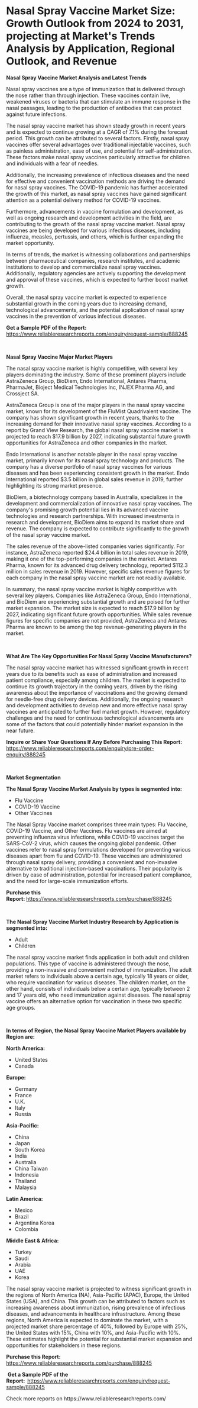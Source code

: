 <p><h1>Nasal Spray Vaccine Market Size: Growth Outlook from 2024 to 2031, projecting at Market's Trends Analysis by Application, Regional Outlook, and Revenue</h1></p><p><strong>Nasal Spray Vaccine Market Analysis and Latest Trends</strong></p>
<p><p>Nasal spray vaccines are a type of immunization that is delivered through the nose rather than through injection. These vaccines contain live, weakened viruses or bacteria that can stimulate an immune response in the nasal passages, leading to the production of antibodies that can protect against future infections.</p><p>The nasal spray vaccine market has shown steady growth in recent years and is expected to continue growing at a CAGR of 7.1% during the forecast period. This growth can be attributed to several factors. Firstly, nasal spray vaccines offer several advantages over traditional injectable vaccines, such as painless administration, ease of use, and potential for self-administration. These factors make nasal spray vaccines particularly attractive for children and individuals with a fear of needles.</p><p>Additionally, the increasing prevalence of infectious diseases and the need for effective and convenient vaccination methods are driving the demand for nasal spray vaccines. The COVID-19 pandemic has further accelerated the growth of this market, as nasal spray vaccines have gained significant attention as a potential delivery method for COVID-19 vaccines.</p><p>Furthermore, advancements in vaccine formulation and development, as well as ongoing research and development activities in the field, are contributing to the growth of the nasal spray vaccine market. Nasal spray vaccines are being developed for various infectious diseases, including influenza, measles, pertussis, and others, which is further expanding the market opportunity.</p><p>In terms of trends, the market is witnessing collaborations and partnerships between pharmaceutical companies, research institutes, and academic institutions to develop and commercialize nasal spray vaccines. Additionally, regulatory agencies are actively supporting the development and approval of these vaccines, which is expected to further boost market growth.</p><p>Overall, the nasal spray vaccine market is expected to experience substantial growth in the coming years due to increasing demand, technological advancements, and the potential application of nasal spray vaccines in the prevention of various infectious diseases.</p></p>
<p><strong>Get a Sample PDF of the Report:&nbsp;</strong> <a href="https://www.reliableresearchreports.com/enquiry/request-sample/888245">https://www.reliableresearchreports.com/enquiry/request-sample/888245</a></p>
<p>&nbsp;</p>
<p><strong>Nasal Spray Vaccine Major Market Players</strong></p>
<p><p>The nasal spray vaccine market is highly competitive, with several key players dominating the industry. Some of these prominent players include AstraZeneca Group, BioDiem, Endo International, Antares Pharma, PharmaJet, Bioject Medical Technologies Inc, INJEX Pharma AG, and Crossject SA.</p><p>AstraZeneca Group is one of the major players in the nasal spray vaccine market, known for its development of the FluMist Quadrivalent vaccine. The company has shown significant growth in recent years, thanks to the increasing demand for their innovative nasal spray vaccines. According to a report by Grand View Research, the global nasal spray vaccine market is projected to reach $17.9 billion by 2027, indicating substantial future growth opportunities for AstraZeneca and other companies in the market.</p><p>Endo International is another notable player in the nasal spray vaccine market, primarily known for its nasal spray technology and products. The company has a diverse portfolio of nasal spray vaccines for various diseases and has been experiencing consistent growth in the market. Endo International reported $3.5 billion in global sales revenue in 2019, further highlighting its strong market presence.</p><p>BioDiem, a biotechnology company based in Australia, specializes in the development and commercialization of innovative nasal spray vaccines. The company's promising growth potential lies in its advanced vaccine technologies and research partnerships. With increased investments in research and development, BioDiem aims to expand its market share and revenue. The company is expected to contribute significantly to the growth of the nasal spray vaccine market.</p><p>The sales revenue of the above-listed companies varies significantly. For instance, AstraZeneca reported $24.4 billion in total sales revenue in 2019, making it one of the top-performing companies in the market. Antares Pharma, known for its advanced drug delivery technology, reported $112.3 million in sales revenue in 2019. However, specific sales revenue figures for each company in the nasal spray vaccine market are not readily available.</p><p>In summary, the nasal spray vaccine market is highly competitive with several key players. Companies like AstraZeneca Group, Endo International, and BioDiem are experiencing substantial growth and are poised for further market expansion. The market size is expected to reach $17.9 billion by 2027, indicating significant future growth opportunities. While sales revenue figures for specific companies are not provided, AstraZeneca and Antares Pharma are known to be among the top revenue-generating players in the market.</p></p>
<p>&nbsp;</p>
<p><strong>What Are The Key Opportunities For Nasal Spray Vaccine Manufacturers?</strong></p>
<p><p>The nasal spray vaccine market has witnessed significant growth in recent years due to its benefits such as ease of administration and increased patient compliance, especially among children. The market is expected to continue its growth trajectory in the coming years, driven by the rising awareness about the importance of vaccinations and the growing demand for needle-free drug delivery devices. Additionally, the ongoing research and development activities to develop new and more effective nasal spray vaccines are anticipated to further fuel market growth. However, regulatory challenges and the need for continuous technological advancements are some of the factors that could potentially hinder market expansion in the near future.</p></p>
<p><strong>Inquire or Share Your Questions If Any Before Purchasing This Report:</strong> <a href="https://www.reliableresearchreports.com/enquiry/pre-order-enquiry/888245">https://www.reliableresearchreports.com/enquiry/pre-order-enquiry/888245</a></p>
<p>&nbsp;</p>
<p><strong>Market Segmentation</strong></p>
<p><strong>The Nasal Spray Vaccine Market Analysis by types is segmented into:</strong></p>
<p><ul><li>Flu Vaccine</li><li>COVID-19 Vaccine</li><li>Other Vaccines</li></ul></p>
<p><p>The Nasal Spray Vaccine market comprises three main types: Flu Vaccine, COVID-19 Vaccine, and Other Vaccines. Flu vaccines are aimed at preventing influenza virus infections, while COVID-19 vaccines target the SARS-CoV-2 virus, which causes the ongoing global pandemic. Other vaccines refer to nasal spray formulations developed for preventing various diseases apart from flu and COVID-19. These vaccines are administered through nasal spray delivery, providing a convenient and non-invasive alternative to traditional injection-based vaccinations. Their popularity is driven by ease of administration, potential for increased patient compliance, and the need for large-scale immunization efforts.</p></p>
<p><strong>Purchase this Report:&nbsp;</strong><a href="https://www.reliableresearchreports.com/purchase/888245">https://www.reliableresearchreports.com/purchase/888245</a></p>
<p>&nbsp;</p>
<p><strong>The Nasal Spray Vaccine Market Industry Research by Application is segmented into:</strong></p>
<p><ul><li>Adult</li><li>Children</li></ul></p>
<p><p>The nasal spray vaccine market finds application in both adult and children populations. This type of vaccine is administered through the nose, providing a non-invasive and convenient method of immunization. The adult market refers to individuals above a certain age, typically 18 years or older, who require vaccination for various diseases. The children market, on the other hand, consists of individuals below a certain age, typically between 2 and 17 years old, who need immunization against diseases. The nasal spray vaccine offers an alternative option for vaccination in these two specific age groups.</p></p>
<p>&nbsp;</p>
<p><strong>In terms of Region, the Nasal Spray Vaccine Market Players available by Region are:</strong></p>
<p>
    <p> <strong> North America: </strong>
        <ul>
            <li>United States</li>
            <li>Canada</li>
        </ul>
        </p> 
    <p> <strong> Europe: </strong>
        <ul>
            <li>Germany</li>
            <li>France</li>
            <li>U.K.</li>
            <li>Italy</li>
            <li>Russia</li>
        </ul>
        </p> 
    <p> <strong> Asia-Pacific: </strong>
        <ul>
            <li>China</li>
            <li>Japan</li>
            <li>South Korea</li>
            <li>India</li>
            <li>Australia</li>
            <li>China Taiwan</li>
            <li>Indonesia</li>
            <li>Thailand</li>
            <li>Malaysia</li>
        </ul>
        </p> 
    <p> <strong> Latin America: </strong>
        <ul>
            <li>Mexico</li>
            <li>Brazil</li>
            <li>Argentina Korea</li>
            <li>Colombia</li>
        </ul>
        </p> 
    <p> <strong> Middle East & Africa: </strong>
        <ul>
            <li>Turkey</li>
            <li>Saudi</li>
            <li>Arabia</li>
            <li>UAE</li>
            <li>Korea</li>
        </ul>
    </p>
    </p>
<p><p>The nasal spray vaccine market is projected to witness significant growth in the regions of North America (NA), Asia-Pacific (APAC), Europe, the United States (USA), and China. This growth can be attributed to factors such as increasing awareness about immunization, rising prevalence of infectious diseases, and advancements in healthcare infrastructure. Among these regions, North America is expected to dominate the market, with a projected market share percentage of 40%, followed by Europe with 25%, the United States with 15%, China with 10%, and Asia-Pacific with 10%. These estimates highlight the potential for substantial market expansion and opportunities for stakeholders in these regions.</p></p>
<p><strong>Purchase this Report: </strong><a href="https://www.reliableresearchreports.com/purchase/888245">https://www.reliableresearchreports.com/purchase/888245</a></p>
<p>&nbsp;<strong>Get a Sample PDF of the Report:&nbsp;&nbsp;</strong><a href="https://www.reliableresearchreports.com/enquiry/request-sample/888245">https://www.reliableresearchreports.com/enquiry/request-sample/888245</a></p>
<p><strong></strong></p>
<p>Check more reports on https://www.reliableresearchreports.com/</p>